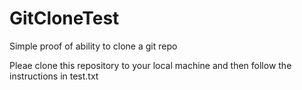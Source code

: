 # GitCloneTest
Simple proof of ability to clone a git repo

Pleae clone this repository to your local machine and then follow the instructions in test.txt
